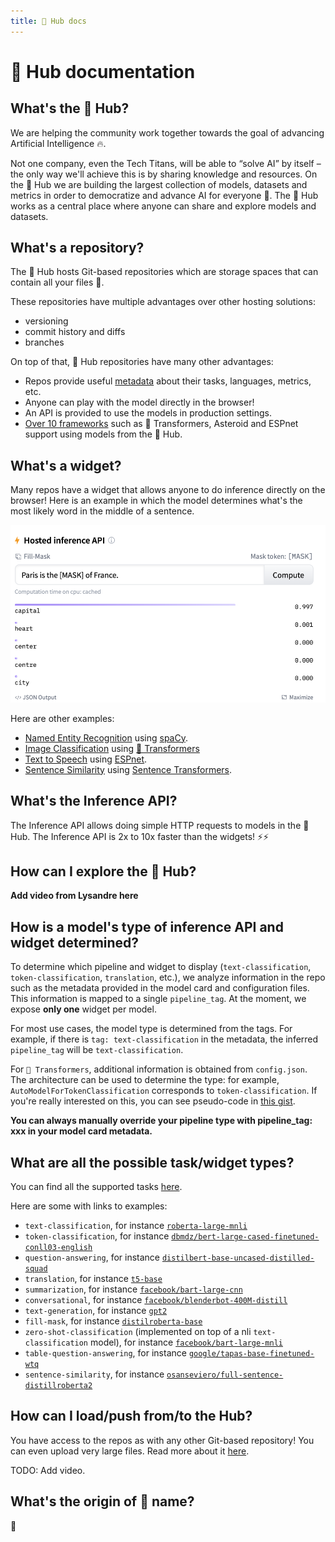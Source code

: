 ```yaml
---
title: 🤗 Hub docs
---
```


<h1>🤗 Hub documentation</h1>


## What's the 🤗 Hub?

We are helping the community work together towards the goal of advancing Artificial Intelligence 🔥.

Not one company, even the Tech Titans, will be able to “solve AI” by itself – the only way we'll achieve this is by sharing knowledge and resources. On the 🤗 Hub we are building the largest collection of models, datasets and metrics in order to democratize and advance AI for everyone 🚀. The 🤗 Hub works as a central place where anyone can share and explore models and datasets.


## What's a repository?

The 🤗 Hub hosts Git-based repositories which are storage spaces that can contain all your files 💾.

These repositories have multiple advantages over other hosting solutions:

* versioning
* commit history and diffs
* branches

On top of that, 🤗 Hub repositories have many other advantages:

* Repos provide useful [metadata](https://raw.githubusercontent.com/huggingface/huggingface_hub/main/modelcard.md) about their tasks, languages, metrics, etc.
* Anyone can play with the model directly in the browser!
* An API is provided to use the models in production settings.
* [Over 10 frameworks](/docs/libraries) such as 🤗 Transformers, Asteroid and ESPnet support using models from the 🤗 Hub. 


## What's a widget?

Many repos have a widget that allows anyone to do inference directly on the browser! Here is an example in which the model determines what's the most likely word in the middle of a sentence.

![A screenshot of a widget for the fill-token task.](/docs/assets/widget.png)

Here are other examples:
* [Named Entity Recognition](https://huggingface.co/spacy/en_core_web_sm?text=My+name+is+Sarah+and+I+live+in+London) using [spaCy](https://spacy.io/).
* [Image Classification](https://huggingface.co/google/vit-base-patch16-224) using [🤗 Transformers](https://github.com/huggingface/transformers)
* [Text to Speech](https://huggingface.co/julien-c/ljspeech_tts_train_tacotron2_raw_phn_tacotron_g2p_en_no_space_train) using [ESPnet](https://github.com/espnet/espnet).
* [Sentence Similarity](https://huggingface.co/osanseviero/full-sentence-distillroberta3) using [Sentence Transformers](https://github.com/UKPLab/sentence-transformers).


## What's the Inference API?

The Inference API allows doing simple HTTP requests to models in the 🤗 Hub. The Inference API is 2x to 10x faster than the widgets! ⚡⚡


## How can I explore the 🤗 Hub?
**Add video from Lysandre here**

## How is a model's type of inference API and widget determined?

To determine which pipeline and widget to display (`text-classification`, `token-classification`, `translation`, etc.), we analyze information in the repo such as the metadata provided in the model card and configuration files. This information is mapped to a single `pipeline_tag`. At the moment, we expose **only one** widget per model. 

For most use cases, the model type is determined from the tags. For example, if there is `tag: text-classification` in the metadata, the inferred `pipeline_tag` will be `text-classification`.

For `🤗 Transformers`, additional information is obtained from `config.json`. The architecture can be used to determine the type: for example, `AutoModelForTokenClassification` corresponds to `token-classification`. If you're really interested on this, you can see pseudo-code in [this gist](https://gist.github.com/julien-c/857ba86a6c6a895ecd90e7f7cab48046).

**You can always manually override your pipeline type with pipeline_tag: xxx in your model card metadata.**


## What are all the possible task/widget types?

You can find all the supported tasks [here](https://github.com/huggingface/huggingface_hub/blob/main/interfaces/Types.ts).

Here are some with links to examples:

- `text-classification`, for instance [`roberta-large-mnli`](https://huggingface.co/roberta-large-mnli)
- `token-classification`, for instance [`dbmdz/bert-large-cased-finetuned-conll03-english`](https://huggingface.co/dbmdz/bert-large-cased-finetuned-conll03-english)
- `question-answering`, for instance [`distilbert-base-uncased-distilled-squad`](https://huggingface.co/distilbert-base-uncased-distilled-squad)
- `translation`, for instance [`t5-base`](https://huggingface.co/t5-base)
- `summarization`, for instance [`facebook/bart-large-cnn`](https://huggingface.co/facebook/bart-large-cnn)
- `conversational`, for instance [`facebook/blenderbot-400M-distill`](https://huggingface.co/facebook/blenderbot-400M-distill)
- `text-generation`, for instance [`gpt2`](https://huggingface.co/gpt2)
- `fill-mask`, for instance [`distilroberta-base`](https://huggingface.co/distilroberta-base)
- `zero-shot-classification` (implemented on top of a nli `text-classification` model), for instance [`facebook/bart-large-mnli`](https://huggingface.co/facebook/bart-large-mnli)
- `table-question-answering`, for instance [`google/tapas-base-finetuned-wtq`](https://huggingface.co/google/tapas-base-finetuned-wtq)
- `sentence-similarity`, for instance [`osanseviero/full-sentence-distillroberta2`](/osanseviero/full-sentence-distillroberta2)


## How can I load/push from/to the Hub?

You have access to the repos as with any other Git-based repository! You can even upload very large files. Read more about it [here](https://huggingface.co/welcome).

TODO: Add video.

## What's the origin of 🤗 name? 

🤗